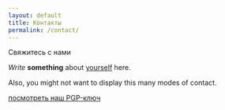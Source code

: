 ```yaml
---
layout: default
title: Контакты
permalink: /contact/
---
```

<p>Свяжитесь с нами</p>

_Write_ **something** about [yourself](https://www.google.com/search?q=who+am+i) here.

Also, you might not want to display this many modes of contact.

[посмотреть наш PGP-ключ](/pgp)
